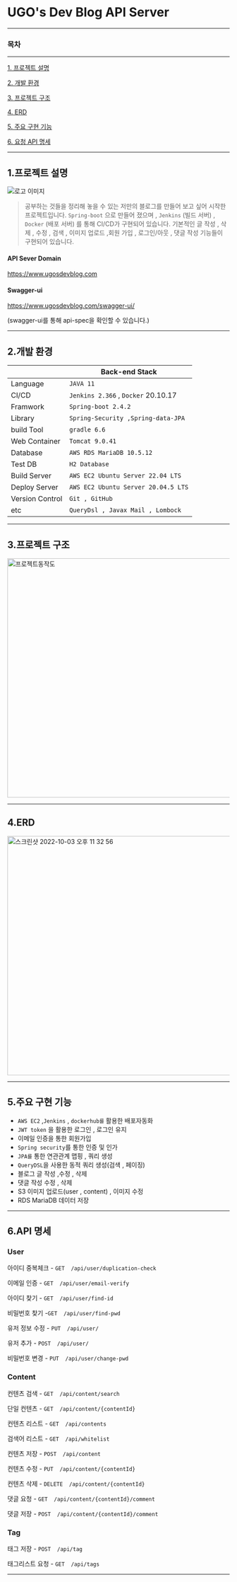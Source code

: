 
# UGO's Dev Blog API Server

---
### 목차

---
[1. 프로젝트 설명](#1프로젝트-설명)

[2. 개발 환경](#2개발-환경)

[3. 프로젝트 구조](#3프로젝트-구조)

[4. ERD](#4ERD)

[5. 주요 구현 기능](#5주요-구현-기능)

[6. 요청 API 명세](#6요청-API-명세)

---

## 1.프로젝트 설명

![로고 이미지](https://img1.daumcdn.net/thumb/R1280x0/?scode=mtistory2&fname=https%3A%2F%2Fblog.kakaocdn.net%2Fdn%2FEACL2%2FbtrnfBYVtgA%2FL4dVWu9Dv4RddOZrhwxBrK%2Fimg.png)


> 공부하는 것들을 정리해 놓을 수 있는 저만의 블로그를 만들어 보고 싶어 시작한 프로젝트입니다. `Spring-boot` 으로 만들어 졌으며 , 
`Jenkins` (빌드 서버) , `Docker` (배포 서버) 를 통해 CI/CD가 구현되어 있습니다.
기본적인 글 작성 , 삭제 , 수정 , 검색 ,  이미지 업로드 ,회원 가입  , 로그인/아웃 , 댓글 작성 기능들이 구현되어 있습니다.  


#### API Sever Domain

https://www.ugosdevblog.com

#### Swagger-ui 

https://www.ugosdevblog.com/swagger-ui/

(swagger-ui를 통해 api-spec을 확인할 수 있습니다.)

---

## 2.개발 환경

|                 | Back-end Stack                   |
|-----------------|----------------------------------|  
| Language        | `JAVA 11  `                        |
| CI/CD           | `Jenkins 2.366` , `Docker` 20.10.17 |
| Framwork        | `Spring-boot 2.4.2  `              |
| Library         | `Spring-Security ,Spring-data-JPA` |
| build Tool      | `gradle 6.6 `                      |
| Web Container   | `Tomcat 9.0.41    `                |
| Database        | `AWS RDS MariaDB 10.5.12`          |
| Test DB         | `H2 Database`                      |
| Build Server    |` AWS EC2 Ubuntu Server 22.04 LTS ` |
| Deploy Server    |` AWS EC2 Ubuntu Server 20.04.5 LTS `|
| Version Control | `Git , GitHub `                    |
| etc             | `QueryDsl , Javax Mail , Lombock`  |

---

## 3.프로젝트 구조

<img width="541" alt="프로젝트동작도" src="https://user-images.githubusercontent.com/51349774/193404346-a772a87f-30a1-4711-9431-eedc3351aa44.png">

---

## 4.ERD

<img width="541" alt="스크린샷 2022-10-03 오후 11 32 56" src="https://user-images.githubusercontent.com/51349774/193603928-f0bdd9c7-ab0b-417f-b605-26df859a577d.png">


---

## 5.주요 구현 기능

- `AWS EC2` ,`Jenkins` , `dockerhub를` 활용한 배포자동화
- `JWT token` 을 활용한 로그인 , 로그인 유지
- 이메일 인증을 통한 회원가입
- `Spring security`를 통한 인증 및 인가
- `JPA를` 통한 연관관계 맵핑 , 쿼리 생성
- `QueryDSL`을 사용한 동적 쿼리 생성(검색 , 페이징)
- 블로그 글 작성 ,수정 , 삭제
- 댓글 작성 수정 , 삭제
- S3 이미지 업로드(user , content)  , 이미지 수정
- RDS MariaDB 데이터 저장

---

## 6.API 명세

### User

아이디 중복체크 -	`GET  /api/user/duplication-check`

이메일 인증 - `GET  /api/user/email-verify`

아이디 찾기 - `GET  /api/user/find-id`

비밀번호 찾기 -`GET  /api/user/find-pwd`

유저 정보 수정 - `PUT  /api/user/`

유저 추가 - `POST  /api/user/`

비밀번호 변경 - `PUT  /api/user/change-pwd`

### Content

컨텐츠 검색	- `GET  /api/content/search`

단일 컨텐츠	- `GET  /api/content/{contentId}`

컨텐츠 리스트 - `GET  /api/contents`

검색어 리스트 -	`GET  /api/whitelist`

컨텐츠 저장	- `POST  /api/content`

컨텐츠 수정	- `PUT  /api/content/{contentId}`

컨텐츠 삭제	- `DELETE  /api/content/{contentId}`

댓글 요청 - `GET  /api/content/{contentId}/comment`

댓글 저장 - `POST  /api/content/{contentId}/comment`


### Tag

태그 저장 - `POST  /api/tag`

태그리스트 요청 - `GET  /api/tags`

---


